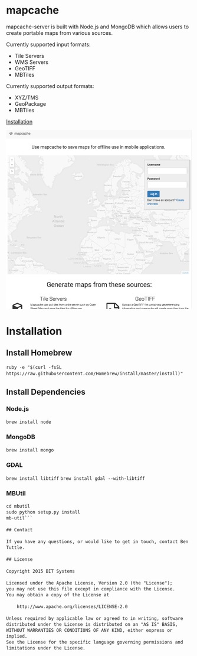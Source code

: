mapcache
============

mapcache-server is built with Node.js and MongoDB which allows users to create portable maps from various sources.

Currently supported input formats:
* Tile Servers
* WMS Servers
* GeoTIFF
* MBTiles

Currently supported output formats:
* XYZ/TMS
* GeoPackage
* MBTiles

[Installation](#installation)

![mapcache](screenshots/mapcache.png)

# Installation

## Install Homebrew
```ruby -e "$(curl -fsSL https://raw.githubusercontent.com/Homebrew/install/master/install)"```

## Install Dependencies

### Node.js
```brew install node```

### MongoDB
```brew install mongo```

### GDAL
```brew install libtiff```
```brew install gdal --with-libtiff```

### MBUtil

```git clone git://github.com/mapbox/mbutil.git
cd mbutil
sudo python setup.py install
mb-util```

## Contact

If you have any questions, or would like to get in touch, contact Ben Tuttle.

## License

Copyright 2015 BIT Systems

Licensed under the Apache License, Version 2.0 (the "License");
you may not use this file except in compliance with the License.
You may obtain a copy of the License at

    http://www.apache.org/licenses/LICENSE-2.0

Unless required by applicable law or agreed to in writing, software
distributed under the License is distributed on an "AS IS" BASIS,
WITHOUT WARRANTIES OR CONDITIONS OF ANY KIND, either express or implied.
See the License for the specific language governing permissions and
limitations under the License.